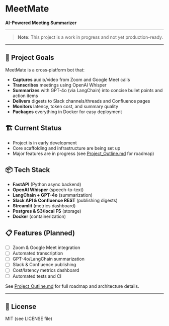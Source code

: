 # MeetMate

**AI-Powered Meeting Summarizer**

---

> **Note:** This project is a work in progress and not yet production-ready.

---

## 🚀 Project Goals
MeetMate is a cross‑platform bot that:
- **Captures** audio/video from Zoom and Google Meet calls
- **Transcribes** meetings using OpenAI Whisper
- **Summarizes** with GPT‑4o (via LangChain) into concise bullet points and action items
- **Delivers** digests to Slack channels/threads and Confluence pages
- **Monitors** latency, token cost, and summary quality
- **Packages** everything in Docker for easy deployment

## 🏗️ Current Status
- Project is in early development
- Core scaffolding and infrastructure are being set up
- Major features are in progress (see [Project_Outline.md](docs/Project_Outline.md) for roadmap)

## 📦 Tech Stack
- **FastAPI** (Python async backend)
- **OpenAI Whisper** (speech-to-text)
- **LangChain + GPT-4o** (summarization)
- **Slack API & Confluence REST** (publishing digests)
- **Streamlit** (metrics dashboard)
- **Postgres & S3/local FS** (storage)
- **Docker** (containerization)

## 📋 Features (Planned)
- [ ] Zoom & Google Meet integration
- [ ] Automated transcription
- [ ] GPT-4o/LangChain summarization
- [ ] Slack & Confluence publishing
- [ ] Cost/latency metrics dashboard
- [ ] Automated tests and CI

See [Project_Outline.md](docs/Project_Outline.md) for full roadmap and architecture details.

---

## 📢 License
MIT (see LICENSE file)
